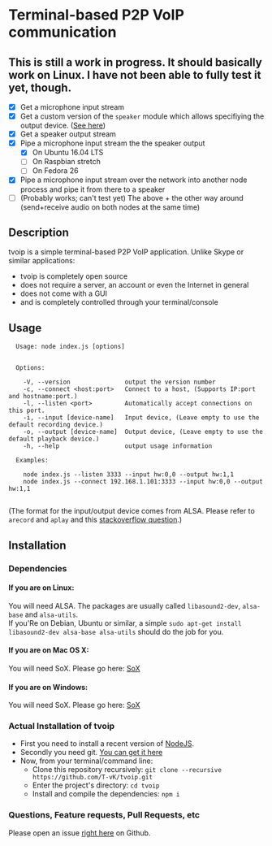 # Terminal-based P2P VoIP communication

## This is still a work in progress. It should basically work on Linux. I have not been able to fully test it yet, though.

- [x] Get a microphone input stream
- [x] Get a custom version of the `speaker` module which allows specifiying the output device. ([See here](https://github.com/T-vK/node-speaker/tree/select-audio-device))
- [x] Get a speaker output stream
- [x] Pipe a microphone input stream the the speaker output 
    - [x] On Ubuntu 16.04 LTS
    - [ ] On Raspbian stretch
    - [ ] On Fedora 26
- [x] Pipe a microphone input stream over the network into another node process and pipe it from there to a speaker 
- [ ] (Probably works; can't test yet) The above + the other way around (send+receive audio on both nodes at the same time)
   
## Description
tvoip is a simple terminal-based P2P VoIP application. Unlike Skype or similar applications:

 - tvoip is completely open source
 - does not require a server, an account or even the Internet in general
 - does not come with a GUI
 - and is completely controlled through your terminal/console

## Usage

```
  Usage: node index.js [options]


  Options:

    -V, --version               output the version number
    -c, --connect <host:port>   Connect to a host, (Supports IP:port and hostname:port.)
    -l, --listen <port>         Automatically accept connections on this port.
    -i, --input [device-name]   Input device, (Leave empty to use the default recording device.)
    -o, --output [device-name]  Output device, (Leave empty to use the default playback device.)
    -h, --help                  output usage information

  Examples:

    node index.js --listen 3333 --input hw:0,0 --output hw:1,1
    node index.js --connect 192.168.1.101:3333 --input hw:0,0 --output hw:1,1
    
```
(The format for the input/output device comes from ALSA. Please refer to `arecord` and `aplay` and this [stackoverflow question](https://superuser.com/questions/53957/what-do-alsa-devices-like-hw0-0-mean-how-do-i-figure-out-which-to-use).)


## Installation

### Dependencies

#### If you are on Linux:
You will need ALSA. The packages are usually called `libasound2-dev`, `alsa-base` and `alsa-utils`.  
If you'Re on Debian, Ubuntu or similar, a simple `sudo apt-get install libasound2-dev alsa-base alsa-utils` should do the job for you.

#### If you are on Mac OS X:
You will need SoX. Please go here: [SoX](https://sourceforge.net/projects/sox/files/sox/)

#### If you are on Windows:
You will need SoX. Please go here: [SoX](https://sourceforge.net/projects/sox/files/sox/)

### Actual Installation of tvoip

 - First you need to install a recent version of [NodeJS](https://nodejs.org/en/download/). 
 - Secondly you need git. [You can get it here](https://git-scm.com/downloads)
 - Now, from your terminal/command line:
    - Clone this repository recursively: `git clone --recursive https://github.com/T-vK/tvoip.git`
    - Enter the project's directory: `cd tvoip`
    - Install and compile the dependencies: `npm i`

### Questions, Feature requests, Pull Requests, etc

Please open an issue [right here](https://github.com/T-vK/tvoip/issues) on Github.

